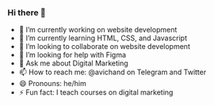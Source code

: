 ### Hi there 👋

- 🔭 I’m currently working on website development
- 🌱 I’m currently learning HTML, CSS, and Javascript
- 👯 I’m looking to collaborate on website development
- 🤔 I’m looking for help with Figma
- 💬 Ask me about Digital Marketing
- 📫 How to reach me: @avichand on Telegram and Twitter
- 😄 Pronouns: he/him
- ⚡ Fun fact: I teach courses on digital marketing
<!--
**avichand/avichand** is a ✨ _special_ ✨ repository because its `README.md` (this file) appears on your GitHub profile.
-->
